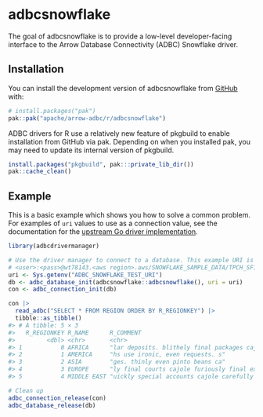 
<!---
  Licensed to the Apache Software Foundation (ASF) under one
  or more contributor license agreements.  See the NOTICE file
  distributed with this work for additional information
  regarding copyright ownership.  The ASF licenses this file
  to you under the Apache License, Version 2.0 (the
  "License"); you may not use this file except in compliance
  with the License.  You may obtain a copy of the License at
    http://www.apache.org/licenses/LICENSE-2.0
  Unless required by applicable law or agreed to in writing,
  software distributed under the License is distributed on an
  "AS IS" BASIS, WITHOUT WARRANTIES OR CONDITIONS OF ANY
  KIND, either express or implied.  See the License for the
  specific language governing permissions and limitations
  under the License.
-->
<!-- README.md is generated from README.Rmd. Please edit that file -->

# adbcsnowflake

<!-- badges: start -->
<!-- badges: end -->

The goal of adbcsnowflake is to provide a low-level developer-facing
interface to the Arrow Database Connectivity (ADBC) Snowflake driver.

## Installation

You can install the development version of adbcsnowflake from
[GitHub](https://github.com/) with:

``` r
# install.packages("pak")
pak::pak("apache/arrow-adbc/r/adbcsnowflake")
```

ADBC drivers for R use a relatively new feature of pkgbuild to enable
installation from GitHub via pak. Depending on when you installed pak,
you may need to update its internal version of pkgbuild.

``` r
install.packages("pkgbuild", pak:::private_lib_dir())
pak::cache_clean()
```

## Example

This is a basic example which shows you how to solve a common problem.
For examples of `uri` values to use as a connection value, see the
documentation for the [upstream Go driver
implementation](https://github.com/apache/arrow-adbc/blob/main/docs/source/driver/go/snowflake.rst#uri-format).

``` r
library(adbcdrivermanager)

# Use the driver manager to connect to a database. This example URI is
# <user>:<pass>@wt78143.<aws region>.aws/SNOWFLAKE_SAMPLE_DATA/TPCH_SF1?role=ACCOUNTADMIN
uri <- Sys.getenv("ADBC_SNOWFLAKE_TEST_URI")
db <- adbc_database_init(adbcsnowflake::adbcsnowflake(), uri = uri)
con <- adbc_connection_init(db)

con |>
  read_adbc("SELECT * FROM REGION ORDER BY R_REGIONKEY") |>
  tibble::as_tibble()
#> # A tibble: 5 × 3
#>   R_REGIONKEY R_NAME      R_COMMENT
#>         <dbl> <chr>       <chr>
#> 1           0 AFRICA      "lar deposits. blithely final packages cajole. regula…
#> 2           1 AMERICA     "hs use ironic, even requests. s"
#> 3           2 ASIA        "ges. thinly even pinto beans ca"
#> 4           3 EUROPE      "ly final courts cajole furiously final excuse"
#> 5           4 MIDDLE EAST "uickly special accounts cajole carefully blithely cl…
```

``` r
# Clean up
adbc_connection_release(con)
adbc_database_release(db)
```
